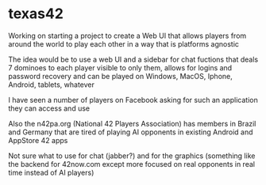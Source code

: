 # texas42
Working on starting a project to create a Web UI that allows players from around the world to play each other in a way that is platforms agnostic

The idea would be to use a web UI and a sidebar for chat fuctions that deals 7 dominoes to each player visible to only them, allows for logins and password recovery and can be played on Windows, MacOS, Iphone, Android, tablets, whatever

I have seen a number of players on Facebook asking for such an application they can access and use

Also the n42pa.org (National 42 Players Association) has members in Brazil and Germany that are tired of playing AI opponents in existing Android and AppStore 42 apps

Not sure what to use for chat (jabber?) and for the graphics (something like the backend for 42now.com except more focused on real opponents in real time instead of AI players)
